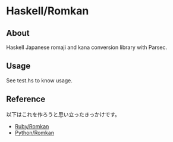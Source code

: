 Haskell/Romkan
==============

About
-----
Haskell Japanese romaji and kana conversion library with Parsec.

Usage
-----
See test.hs to know usage.

Reference
---------
以下はこれを作ろうと思い立ったきっかけです。
* [Ruby/Romkan](http://0xcc.net/ruby-romkan/)
* [Python/Romkan](http://lilyx.net/python-romkan/)
